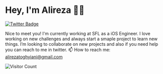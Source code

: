 # Hey, I'm Alireza 👋🏻

[![Twitter Badge](https://img.shields.io/badge/-@devmvrick-1ca0f1?style=flat-square&labelColor=1ca0f1&logo=twitter&logoColor=white&link=https://twitter.com/devmvrick)](https://twitter.com/devmvrick)

Nice to meet you! I'm currently working at SFL as a iOS Engineer.
I love working on new challenges and always start a smaple project to learn new things. I’m looking to collaborate on new projects and also if you need help you can reach to me in twitter.
📫 How to reach me: alirezatoghyiani@gmail.com

![Visitor Count](https://visitor-badge.glitch.me/badge?page_id=devmvrick)
